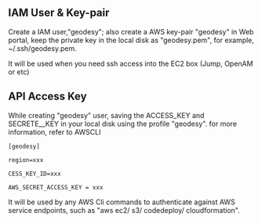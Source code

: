 ## IAM User & Key-pair

Create a IAM user,"geodesy";  also create a AWS key-pair "geodesy" in Web portal, keep the private key in the local disk as "geodesy.pem", for example, ~/.ssh/geodesy.pem.

It will be used when you need ssh access into the EC2 box \(Jump, OpenAM or etc\)

## API Access Key

While creating "geodesy" user, saving the ACCESS_KEY  and SECRETE_\_KEY in your local disk using the profile "geodesy". for more information, refer to AWSCLI

`[geodesy]`

`region=xxx`

`CESS_KEY_ID=xxx`

`AWS_SECRET_ACCESS_KEY = xxx`

It will be used by any AWS Cli commands to authenticate against AWS service endpoints, such as "aws ec2/ s3/ codedeploy/ cloudformation".

